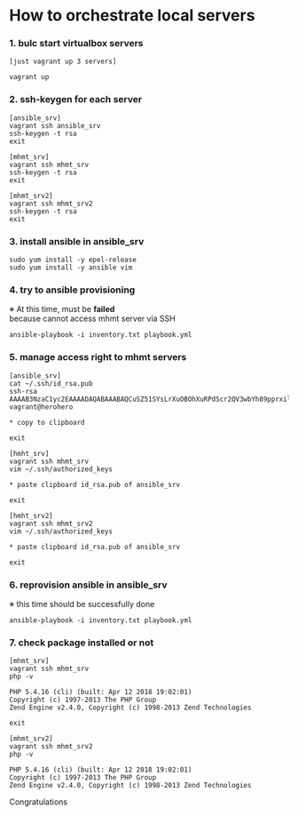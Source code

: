 # How to orchestrate local servers

### 1. bulc start virtualbox servers
```
[just vagrant up 3 servers]

vagrant up
```

### 2. ssh-keygen for each server
```
[ansible_srv]
vagrant ssh ansible_srv
ssh-keygen -t rsa
exit

[mhmt_srv]
vagrant ssh mhmt_srv
ssh-keygen -t rsa
exit

[mhmt_srv2]
vagrant ssh mhmt_srv2
ssh-keygen -t rsa
exit
```

### 3. install ansible in ansible_srv
```shell
sudo yum install -y epel-release
sudo yum install -y ansible vim
```

### 4. try to ansible provisioning
※ At this time, must be **failed**  
because cannot access mhmt server via SSH

```
ansible-playbook -i inventory.txt playbook.yml
```

### 5. manage access right to mhmt servers

```
[ansible_srv]
cat ~/.ssh/id_rsa.pub
ssh-rsa AAAAB3NzaC1yc2EAAAADAQABAAABAQCuSZ51SYsLrXuOBOhXuRPdScr2QV3wbYh89pprxilB0G33EgJ8FWa1S0pAXGA7mEusRG8KeXkCTX0UTISr1It/Pnj5PasZcC4LSWdwfNXepbMxCkMfg3y4xEekAR7p+/P5qVb2bNORm9IQiDaR5x/rBoGltwJjb0imCWYs5BHRw+wYU0GNf2rKiclFrkADdHk/7f1ah0n6i0rfZXPgnsEv8N4V95SK+jlmw0K4wdCcM5syQP9fETTD9f1vQuB/N61AFY+jqRrWv5Lqpj+isUGJfDG2wPEVpKMaDMyF4jitLNvfacxYc6BDaAQJDODPXjg432D0rU5gZ/QMFDzy8JfZ vagrant@herohero

* copy to clipboard

exit

[hmht_srv]
vagrant ssh mhmt_srv
vim ~/.ssh/authorized_keys

* paste clipboard id_rsa.pub of ansible_srv

exit

[hmht_srv2]
vagrant ssh mhmt_srv2
vim ~/.ssh/authorized_keys

* paste clipboard id_rsa.pub of ansible_srv

exit

```
### 6. reprovision ansible in ansible_srv
※ this time should be successfully done

```
ansible-playbook -i inventory.txt playbook.yml
```

### 7. check package installed or not

```
[mhmt_srv]
vagrant ssh mhmt_srv
php -v

PHP 5.4.16 (cli) (built: Apr 12 2018 19:02:01)
Copyright (c) 1997-2013 The PHP Group
Zend Engine v2.4.0, Copyright (c) 1998-2013 Zend Technologies

exit

[mhmt_srv2]
vagrant ssh mhmt_srv2
php -v

PHP 5.4.16 (cli) (built: Apr 12 2018 19:02:01)
Copyright (c) 1997-2013 The PHP Group
Zend Engine v2.4.0, Copyright (c) 1998-2013 Zend Technologies
```

Congratulations
